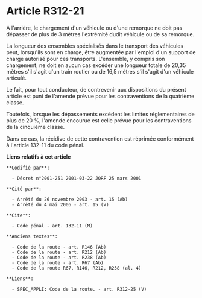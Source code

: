 # Article R312-21

A l'arrière, le chargement d'un véhicule ou d'une remorque ne doit pas dépasser de plus de 3 mètres l'extrémité dudit
véhicule ou de sa remorque.

La longueur des ensembles spécialisés dans le transport des véhicules peut, lorsqu'ils sont en charge, être augmentée par
l'emploi d'un support de charge autorisé pour ces transports. L'ensemble, y compris son chargement, ne doit en aucun cas
excéder une longueur totale de 20,35 mètres s'il s'agit d'un train routier ou de 16,5 mètres s'il s'agit d'un véhicule
articulé.

Le fait, pour tout conducteur, de contrevenir aux dispositions du présent article est puni de l'amende prévue pour les
contraventions de la quatrième classe.

Toutefois, lorsque les dépassements excèdent les limites réglementaires de plus de 20 %, l'amende encourue est celle prévue
pour les contraventions de la cinquième classe.

Dans ce cas, la récidive de cette contravention est réprimée conformément à l'article 132-11 du code pénal.

**Liens relatifs à cet article**

	**Codifié par**:

	  - Décret n°2001-251 2001-03-22 JORF 25 mars 2001

	**Cité par**:

	  - Arrêté du 26 novembre 2003 - art. 15 (Ab)
	  - Arrêté du 4 mai 2006 - art. 15 (V)

	**Cite**:

	  - Code pénal - art. 132-11 (M)

	**Anciens textes**:

	  - Code de la route - art. R146 (Ab)
	  - Code de la route - art. R212 (Ab)
	  - Code de la route - art. R238 (Ab)
	  - Code de la route - art. R67 (Ab)
	  - Code de la route R67, R146, R212, R238 (al. 4)

	**Liens**:

	  - SPEC_APPLI: Code de la route. - art. R312-25 (V)
